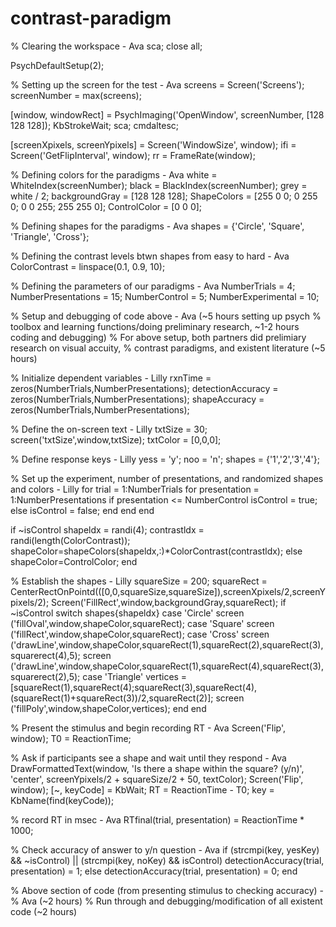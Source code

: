 # contrast-paradigm

% Clearing the workspace - Ava 
sca;
close all;

PsychDefaultSetup(2);

% Setting up the screen for the test - Ava
screens = Screen('Screens');
screenNumber = max(screens);

[window, windowRect] = PsychImaging('OpenWindow', screenNumber, [128 128 128]);
KbStrokeWait;
sca;
cmdaltesc;

[screenXpixels, screenYpixels] = Screen('WindowSize', window);
ifi = Screen('GetFlipInterval', window);
rr = FrameRate(window);

% Defining colors for the paradigms - Ava
white = WhiteIndex(screenNumber);
black = BlackIndex(screenNumber);
grey = white / 2;
backgroundGray = [128 128 128];
ShapeColors = [255 0 0; 0 255 0; 0 0 255; 255 255 0]; 
ControlColor = [0 0 0];

% Defining shapes for the paradigms - Ava 
shapes = {'Circle', 'Square', 'Triangle', 'Cross'};

% Defining the contrast levels btwn shapes from easy to hard - Ava
ColorContrast = linspace(0.1, 0.9, 10);

% Defining the parameters of our paradigms - Ava
NumberTrials = 4;
NumberPresentations = 15;
NumberControl = 5;
NumberExperimental = 10;

% Setup and debugging of code above - Ava (~5 hours setting up psych
% toolbox and learning functions/doing preliminary research, ~1-2 hours coding and debugging)
% For above setup, both partners did prelimiary research on visual accuity,
% contrast paradigms, and existent literature (~5 hours)

% Initialize dependent variables - Lilly
rxnTime = zeros(NumberTrials,NumberPresentations);
detectionAccuracy = zeros(NumberTrials,NumberPresentations);
shapeAccuracy = zeros(NumberTrials,NumberPresentations);

% Define the on-screen text - Lilly
txtSize = 30;
screen('txtSize',window,txtSize);
txtColor = [0,0,0];

% Define response keys - Lilly
yess = 'y';
noo = 'n';
shapes = {'1','2','3','4'};

% Set up the experiment, number of presentations, and randomized shapes and colors - Lilly
for trial = 1:NumberTrials
for presentation = 1:NumberPresentations
if presentation <= NumberControl
isControl = true;
else
isControl = false;
end
end
end

if ~isControl
shapeldx = randi(4);
contrastldx = randi(length(ColorContrast));
shapeColor=shapeColors(shapeldx,:)*ColorContrast(contrastldx);
else
shapeColor=ControlColor;
end

% Establish the shapes - Lilly
squareSize = 200;
squareRect = CenterRectOnPointd(([0,0,squareSize,squareSize]),screenXpixels/2,screenYpixels/2);
Screen('FillRect',window,backgroundGray,squareRect);
if ~isControl
switch shapes{shapeldx}
case 'Circle'
screen ('fillOval',window,shapeColor,squareRect);
case 'Square'
screen ('fillRect',window,shapeColor,squareRect);
case 'Cross'
screen ('drawLine',window,shapeColor,squareRect(1),squareRect(2),squareRect(3), squarerect(4),5);
screen ('drawLine',window,shapeColor,squareRect(1),squareRect(4),squareRect(3), squarerect(2),5);
case 'Triangle'
vertices = [squareRect(1),squareRect(4);squareRect(3),squareRect(4), (squareRect(1)+squareRect(3))/2,squareRect(2)];
screen ('fillPoly',window,shapeColor,vertices);
end
end

% Present the stimulus and begin recording RT - Ava
Screen('Flip', window);
T0 = ReactionTime;

% Ask if participants see a shape and wait until they respond - Ava
DrawFormattedText(window, 'Is there a shape within the square? (y/n)', 'center', screenYpixels/2 + squareSize/2 + 50, textColor);
Screen('Flip', window);
[~, keyCode] = KbWait;
RT = ReactionTime - T0;
key = KbName(find(keyCode));

% record RT in msec - Ava
RTfinal(trial, presentation) = ReactionTime * 1000; 

% Check accuracy of answer to y/n question - Ava
if (strcmpi(key, yesKey) && ~isControl) || (strcmpi(key, noKey) && isControl)
    detectionAccuracy(trial, presentation) = 1;
else
    detectionAccuracy(trial, presentation) = 0;
end

% Above section of code (from presenting stimulus to checking accuracy) -
% Ava (~2 hours)
% Run through and debugging/modification of all existent code (~2 hours)
